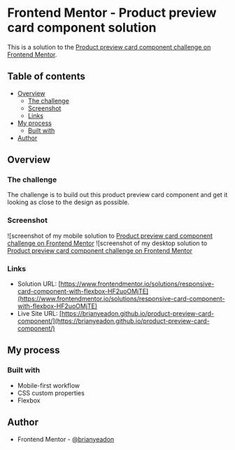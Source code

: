 # Frontend Mentor - Product preview card component solution

This is a solution to the [Product preview card component challenge on Frontend Mentor](https://www.frontendmentor.io/challenges/product-preview-card-component-GO7UmttRfa).

## Table of contents

- [Overview](#overview)
  - [The challenge](#the-challenge)
  - [Screenshot](#screenshot)
  - [Links](#links)
- [My process](#my-process)
  - [Built with](#built-with)
- [Author](#author)

## Overview

### The challenge

The challenge is to build out this product preview card component and get it looking as close to the design as possible.

### Screenshot

![screenshot of my mobile solution to [Product preview card component challenge on Frontend Mentor](./screenshots/screenshot-mobile.png)
![screenshot of my desktop solution to [Product preview card component challenge on Frontend Mentor](./screenshots/screenshot-desktop.png)

### Links

- Solution URL: [https://www.frontendmentor.io/solutions/responsive-card-component-with-flexbox-HF2uoOMjTE](https://www.frontendmentor.io/solutions/responsive-card-component-with-flexbox-HF2uoOMjTE)
- Live Site URL: [https://brianyeadon.github.io/product-preview-card-component/](https://brianyeadon.github.io/product-preview-card-component/)

## My process

### Built with

- Mobile-first workflow
- CSS custom properties
- Flexbox

## Author

- Frontend Mentor - [@brianyeadon](https://www.frontendmentor.io/profile/brianyeadon)
